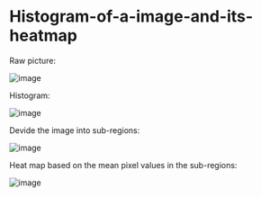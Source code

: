 # Histogram-of-a-image-and-its-heatmap

Raw picture:

![image](https://github.com/hanfei1986/Histogram-of-a-image-and-its-heatmap/assets/59255164/e75f3461-8ff2-4bbf-8abf-2907f70b8e44)

Histogram:

![image](https://github.com/hanfei1986/Histogram-of-a-image-and-its-heatmap/assets/59255164/057abd02-5113-41a9-8523-8df1b7385494)

Devide the image into sub-regions:

![image](https://github.com/hanfei1986/Histogram-of-a-image-and-its-heatmap/assets/59255164/b029bc2c-9a20-4e29-8832-637f60505a81)

Heat map based on the mean pixel values in the sub-regions:

![image](https://github.com/hanfei1986/Histogram-of-a-image-and-its-heatmap/assets/59255164/66ea1ba2-ac67-4702-bf53-b64b542234f0)
